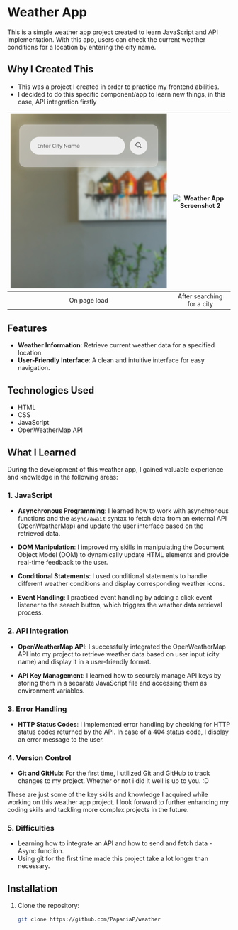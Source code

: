 # Weather App

This is a simple weather app project created to learn JavaScript and API implementation. With this app, users can check the current weather conditions for a location by entering the city name.

## Why I Created This

- This was a project I created in order to practice my frontend abilities.
- I decided to do this specific component/app to learn new things, in this case, API integration firstly

<!-- ![Weather App Screenshot 1](images/weather-app-1.png)

![Weather App Screenshot 2](/images/weather-app-2.jpeg) -->

| ![Weather App Screenshot 1](images/weather-app-3.png) | ![Weather App Screenshot 2](images/weather-app-4.jpeg) |
| :---------------------------------------------------: | :----------------------------------------------------: |
|                     On page load                      |               After searching for a city               |

## Features

- **Weather Information**: Retrieve current weather data for a specified location.
- **User-Friendly Interface**: A clean and intuitive interface for easy navigation.

## Technologies Used

- HTML
- CSS
- JavaScript
- OpenWeatherMap API

## What I Learned

During the development of this weather app, I gained valuable experience and knowledge in the following areas:

### 1. JavaScript

- **Asynchronous Programming**: I learned how to work with asynchronous functions and the `async/await` syntax to fetch data from an external API (OpenWeatherMap) and update the user interface based on the retrieved data.

- **DOM Manipulation**: I improved my skills in manipulating the Document Object Model (DOM) to dynamically update HTML elements and provide real-time feedback to the user.

- **Conditional Statements**: I used conditional statements to handle different weather conditions and display corresponding weather icons.

- **Event Handling**: I practiced event handling by adding a click event listener to the search button, which triggers the weather data retrieval process.

### 2. API Integration

- **OpenWeatherMap API**: I successfully integrated the OpenWeatherMap API into my project to retrieve weather data based on user input (city name) and display it in a user-friendly format.

- **API Key Management**: I learned how to securely manage API keys by storing them in a separate JavaScript file and accessing them as environment variables.

### 3. Error Handling

- **HTTP Status Codes**: I implemented error handling by checking for HTTP status codes returned by the API. In case of a 404 status code, I display an error message to the user.

### 4. Version Control

- **Git and GitHub**: For the first time, I utilized Git and GitHub to track changes to my project. Whether or not i did it well is up to you. :D

These are just some of the key skills and knowledge I acquired while working on this weather app project. I look forward to further enhancing my coding skills and tackling more complex projects in the future.

### 5. Difficulties

- Learning how to integrate an API and how to send and fetch data - Async function.
- Using git for the first time made this project take a lot longer than necessary.

## Installation

1. Clone the repository:

   ```bash
   git clone https://github.com/PapaniaP/weather
   ```
